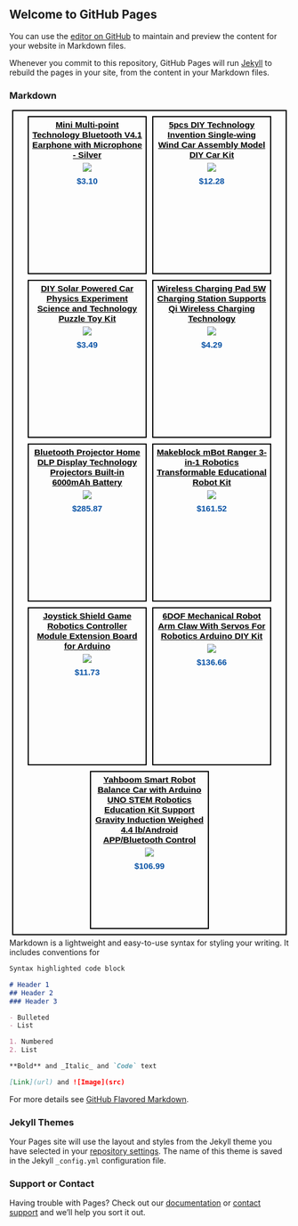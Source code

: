 ## Welcome to GitHub Pages

You can use the [editor on GitHub](https://github.com/Guardianpresencerobotics/Guardianpresencerobotics.github.io/edit/master/README.md) to maintain and preview the content for your website in Markdown files.

Whenever you commit to this repository, GitHub Pages will run [Jekyll](https://jekyllrb.com/) to rebuild the pages in your site, from the content in your Markdown files.

### Markdown
<html><style>#shrs_MAP45846_target { text-align: center; width: auto; margin: 5px; border-style: solid; padding: 4px; border-width: 2px; border-color: rgb(0, 0, 0); font-family: Arial, Helvetica, sans-serif; height: auto; } #shrs_MAP45846_pagingDsp { font-size: 1.2em; font-weight: bold; text-align: center; } #shrs_MAP45846_pagingDsp ul.shrs_MAP45846_pagingList { padding: 0px; margin: 5px 0px 0px; } #shrs_MAP45846_pagingDsp ul.shrs_MAP45846_pagingList li { display: inline; list-style-type: none; padding-right: 10px; } #shrs_MAP45846_pagingDsp ul.shrs_MAP45846_pagingList li.shrs_MAP45846_currentPage { font-size: 1.3em; font-weight: bold; } #shrs_MAP45846_pagingDsp ul.shrs_MAP45846_pagingList li a { color: rgb(0, 82, 156); } #shrs_MAP45846_pagingDsp ul.shrs_MAP45846_pagingList li.shrs_MAP45846_currentPage a { text-decoration: none; color: rgb(0, 0, 0); } ul.shrs_MAP45846_productDspList li a.MAP45846_productNameLink { color: rgb(0, 0, 0); font-size: 1.1em; } .shrs_MAP45846_productDiv { vertical-align: top; padding: 5px; border-style: solid; border-width: 2px; border-color: rgb(0, 0, 0); display: inline-block; margin: 5px; width: 200px; height: 270px; font-family: Arial, Helvetica, sans-serif; overflow: auto; } ul.shrs_MAP45846_productDspList { margin: 0px; padding: 0px; } ul.shrs_MAP45846_productDspList { margin: 0px; padding: 0px; } ul.shrs_MAP45846_productDspList li { list-style-type: none; margin-bottom: 5px; font-size: 15px; text-align: center; } ul.shrs_MAP45846_productDspList li.MAP45846_pTitle { font-size: 1em; font-weight: bold; } ul.shrs_MAP45846_productDspList li.MAP45846_pThumb { } ul.shrs_MAP45846_productDspList li.MAP45846_pThumb a img { max-width: 150px; height: auto; max-height: 150px; } ul.shrs_MAP45846_productDspList li.MAP45846_pShortDesc { display: none; } ul.shrs_MAP45846_productDspList li.MAP45846_pDesc { display: none; } ul.shrs_MAP45846_productDspList li.MAP45846_pPrice { font-weight: bold; color: rgb(8, 82, 165); } ul.shrs_MAP45846_productDspList li.MAP45846_pRetailPrice { display: none; } ul.shrs_MAP45846_productDspList li.MAP45846_pSku { display: none; } ul.shrs_MAP45846_productDspList li.MAP45846_pImage { display: none; } ul.shrs_MAP45846_productDspList li.MAP45846_pManufacturer { display: none; } ul.shrs_MAP45846_productDspList li.MAP45846_pIsbn { display: none; } ul.shrs_MAP45846_productDspList li.MAP45846_pMerchantName { display: none; } ul.shrs_MAP45846_productDspList li.MAP45846_pPartnumber { display: none; } ul.shrs_MAP45846_productDspList li.MAP45846_pMerchantsubcategory { display: none; } ul.shrs_MAP45846_productDspList li.MAP45846_pCustomText { display: none; } ul.shrs_MAP45846_productDspList li.MAP45846_pImage a { font-size: 0.8em; color: rgb(0, 0, 0); text-decoration: none; } #shrs_MAP45846_largerImageViewer { border: 2px solid black; position: fixed; left: 35%; top: 50%; background-color: white; z-index: 503; height: auto; margin-top: -200px; width: auto; display: none; } ul.shrs_MAP45846_productDspList li span { margin-right: 5px; color: rgb(94, 94, 94); } ul.shrs_MAP45846_productDspList li span.MAP45846_lbl_productName { display: none; } ul.shrs_MAP45846_productDspList li span.MAP45846_lbl_thumbnail { display: none; } ul.shrs_MAP45846_productDspList li span.MAP45846_lbl_price { display: none; } ul.shrs_MAP45846_productDspList li span.MAP45846_lbl_shortDesc { display: none; } ul.shrs_MAP45846_productDspList li span.MAP45846_lbl_image { display: none; } ul.shrs_MAP45846_productDspList li span.MAP45846_lbl_manufacturer { display: none; } ul.shrs_MAP45846_productDspList li span.MAP45846_lbl_subcategory { display: none; } ul.shrs_MAP45846_productDspList li span.MAP45846_lbl_partNumber { } ul.shrs_MAP45846_productDspList li span.MAP45846_lbl_retailPrice { } ul.shrs_MAP45846_productDspList li span.MAP45846_lbl_sku { } ul.shrs_MAP45846_productDspList li span.MAP45846_lbl_isbn { } </style><script type="text/javascript">var shrs_empty =''; var shrs_MAP45846_loadSubPage = function (pageNum, aEl){	try{	var arrPage = shrs_getElementsByClassName(document.getElementById('shrs_MAP45846_target'), 'MAP45846_pagedDisplay');	var pageToshow = document.getElementById('MAP45846_page'+pageNum);	var menuEl = document.getElementById('shrs_MAP45846_pagingListEl');	var dspCurrentPage = document.getElementById('shrs_MAP45846_pagingDspCurrentPage');	for (var i=0;i<arrPage.length;i++)		arrPage[i].style.display = 'none';	pageToshow.style.display ='block';	var arrMenuList = menuEl.childNodes;	for (var i=0;i<arrMenuList .length;i++)		arrMenuList[i].className = 'shrs_MAP45846_notCurrentPage';	dspCurrentPage.innerHTML = pageNum;	if(aEl.parentNode)		aEl.parentNode.className = 'shrs_MAP45846_currentPage';	}catch(err){}	};shrs_getElementsByClassName = function(node, classname) {    var a = [];    var re = new RegExp('(^| )'+classname+'( |$)');    var els = node.getElementsByTagName("*");    for(var i=0,j=els.length; i<j; i++)        if(re.test(els[i].className))a.push(els[i]);    return a;};</script><div id="shrs_MAP45846_target"><div id="MAP45846_page1" class="MAP45846_pagedDisplay"><div id="MAP45846_783294190" class="shrs_MAP45846_productDiv"><ul class="shrs_MAP45846_productDspList"><li class="MAP45846_pTitle"><a href="https://www.shareasale.com/m-pr.cfm?merchantID=49619&userID=1735096&productID=783294190&afftrack=" target="_blank" class="MAP45846_productNameLink">Mini Multi-point Technology Bluetooth V4.1 Earphone with Microphone - Silver</a></li><li class="MAP45846_pThumb"><a href="https://www.shareasale.com/m-pr.cfm?merchantID=49619&userID=1735096&productID=783294190&afftrack=" target="_blank" class="MAP45846_productNameLink"><img src="http://img.tvc-mall.com/uploads/100101219B.jpg" onerror="this.src='http://unlogo.img.tvc-mall.com/logo/100101219B.jpg'; this.onerror = '';"></a></li><li class="MAP45846_pPrice"><span class="MAP45846_lbl_price">Price:</span> $3.10</li></ul></div><div id="MAP45846_832155558" class="shrs_MAP45846_productDiv"><ul class="shrs_MAP45846_productDspList"><li class="MAP45846_pTitle"><a href="https://www.shareasale.com/m-pr.cfm?merchantID=32599&userID=1735096&productID=832155558&afftrack=" target="_blank" class="MAP45846_productNameLink">5pcs DIY Technology Invention Single-wing Wind Car Assembly Model DIY Car Kit</a></li><li class="MAP45846_pThumb"><a href="https://www.shareasale.com/m-pr.cfm?merchantID=32599&userID=1735096&productID=832155558&afftrack=" target="_blank" class="MAP45846_productNameLink"><img src="https://img.staticbg.com/images/oaupload/banggood/images/EB/6A/a7d63f7d-da22-48c3-8b69-f3d31c1177e2.jpg" onerror="this.src='https://img.staticbg.com/images/oaupload/banggood/images/EB/6A/a7d63f7d-da22-48c3-8b69-f3d31c1177e2.jpg'; this.onerror = '';"></a></li><li class="MAP45846_pPrice"><span class="MAP45846_lbl_price">Price:</span> $12.28</li></ul></div><div id="MAP45846_821852041" class="shrs_MAP45846_productDiv"><ul class="shrs_MAP45846_productDspList"><li class="MAP45846_pTitle"><a href="https://www.shareasale.com/m-pr.cfm?merchantID=32599&userID=1735096&productID=821852041&afftrack=" target="_blank" class="MAP45846_productNameLink">DIY Solar Powered Car Physics Experiment Science and Technology Puzzle Toy Kit</a></li><li class="MAP45846_pThumb"><a href="https://www.shareasale.com/m-pr.cfm?merchantID=32599&userID=1735096&productID=821852041&afftrack=" target="_blank" class="MAP45846_productNameLink"><img src="https://img.staticbg.com/images/oaupload/banggood/images/68/FD/4f4189af-9fcc-4437-9eb9-6bf8d52e840a.jpg" onerror="this.src='https://img.staticbg.com/images/oaupload/banggood/images/68/FD/4f4189af-9fcc-4437-9eb9-6bf8d52e840a.jpg'; this.onerror = '';"></a></li><li class="MAP45846_pPrice"><span class="MAP45846_lbl_price">Price:</span> $3.49</li></ul></div><div id="MAP45846_899403924" class="shrs_MAP45846_productDiv"><ul class="shrs_MAP45846_productDspList"><li class="MAP45846_pTitle"><a href="https://www.shareasale.com/m-pr.cfm?merchantID=32431&userID=1735096&productID=899403924&afftrack=" target="_blank" class="MAP45846_productNameLink">Wireless Charging Pad 5W Charging Station Supports Qi Wireless Charging Technology</a></li><li class="MAP45846_pThumb"><a href="https://www.shareasale.com/m-pr.cfm?merchantID=32431&userID=1735096&productID=899403924&afftrack=" target="_blank" class="MAP45846_productNameLink"><img src="https://img.dxcdn.com/newprdimgs/20190316/40211552720031_210x210.jpg" onerror="this.src='https://img.dxcdn.com/newprdimgs/20190316/40211552720031.jpg'; this.onerror = '';"></a></li><li class="MAP45846_pPrice"><span class="MAP45846_lbl_price">Price:</span> $4.29</li></ul></div><div id="MAP45846_940940732" class="shrs_MAP45846_productDiv"><ul class="shrs_MAP45846_productDspList"><li class="MAP45846_pTitle"><a href="https://www.shareasale.com/m-pr.cfm?merchantID=32431&userID=1735096&productID=940940732&afftrack=" target="_blank" class="MAP45846_productNameLink">Bluetooth Projector Home DLP Display Technology Projectors Built-in 6000mAh Battery</a></li><li class="MAP45846_pThumb"><a href="https://www.shareasale.com/m-pr.cfm?merchantID=32431&userID=1735096&productID=940940732&afftrack=" target="_blank" class="MAP45846_productNameLink"><img src="https://img.dxcdn.com/newprdimgs/20190905/12721567668692_210x210.jpg" onerror="this.src='https://img.dxcdn.com/newprdimgs/20190905/12721567668692.jpg'; this.onerror = '';"></a></li><li class="MAP45846_pPrice"><span class="MAP45846_lbl_price">Price:</span> $285.87</li></ul></div><div id="MAP45846_838316013" class="shrs_MAP45846_productDiv"><ul class="shrs_MAP45846_productDspList"><li class="MAP45846_pTitle"><a href="https://www.shareasale.com/m-pr.cfm?merchantID=32431&userID=1735096&productID=838316013&afftrack=" target="_blank" class="MAP45846_productNameLink">Makeblock mBot Ranger 3-in-1 Robotics Transformable Educational Robot Kit</a></li><li class="MAP45846_pThumb"><a href="https://www.shareasale.com/m-pr.cfm?merchantID=32431&userID=1735096&productID=838316013&afftrack=" target="_blank" class="MAP45846_productNameLink"><img src="https://img.dxcdn.com/productimages/sku_514346_1_210x210.jpg" onerror="this.src='https://img.dxcdn.com/productimages/sku_514346_1.jpg'; this.onerror = '';"></a></li><li class="MAP45846_pPrice"><span class="MAP45846_lbl_price">Price:</span> $161.52</li></ul></div><div id="MAP45846_838353123" class="shrs_MAP45846_productDiv"><ul class="shrs_MAP45846_productDspList"><li class="MAP45846_pTitle"><a href="https://www.shareasale.com/m-pr.cfm?merchantID=32431&userID=1735096&productID=838353123&afftrack=" target="_blank" class="MAP45846_productNameLink">Joystick Shield Game Robotics Controller Module Extension Board for Arduino</a></li><li class="MAP45846_pThumb"><a href="https://www.shareasale.com/m-pr.cfm?merchantID=32431&userID=1735096&productID=838353123&afftrack=" target="_blank" class="MAP45846_productNameLink"><img src="https://img.dxcdn.com/productimages/sku_150384_1_210x210.jpg" onerror="this.src='https://img.dxcdn.com/productimages/sku_150384_1.jpg'; this.onerror = '';"></a></li><li class="MAP45846_pPrice"><span class="MAP45846_lbl_price">Price:</span> $11.73</li></ul></div><div id="MAP45846_846390355" class="shrs_MAP45846_productDiv"><ul class="shrs_MAP45846_productDspList"><li class="MAP45846_pTitle"><a href="https://www.shareasale.com/m-pr.cfm?merchantID=32599&userID=1735096&productID=846390355&afftrack=" target="_blank" class="MAP45846_productNameLink">6DOF Mechanical Robot Arm Claw With Servos For Robotics Arduino DIY Kit </a></li><li class="MAP45846_pThumb"><a href="https://www.shareasale.com/m-pr.cfm?merchantID=32599&userID=1735096&productID=846390355&afftrack=" target="_blank" class="MAP45846_productNameLink"><img src="https://img.staticbg.com/images/oaupload/banggood/images/A5/1F/7af0c0f0-0c90-4798-bfb5-3f2f3b48a3a2.jpg" onerror="this.src='https://img.staticbg.com/images/oaupload/banggood/images/A5/1F/7af0c0f0-0c90-4798-bfb5-3f2f3b48a3a2.jpg'; this.onerror = '';"></a></li><li class="MAP45846_pPrice"><span class="MAP45846_lbl_price">Price:</span> $136.66</li></ul></div><div id="MAP45846_837430895" class="shrs_MAP45846_productDiv"><ul class="shrs_MAP45846_productDspList"><li class="MAP45846_pTitle"><a href="https://www.shareasale.com/m-pr.cfm?merchantID=32599&userID=1735096&productID=837430895&afftrack=" target="_blank" class="MAP45846_productNameLink">Yahboom Smart Robot Balance Car with Arduino UNO STEM Robotics Education Kit Support Gravity Induction Weighed 4.4 lb/Android APP/Bluetooth Control</a></li><li class="MAP45846_pThumb"><a href="https://www.shareasale.com/m-pr.cfm?merchantID=32599&userID=1735096&productID=837430895&afftrack=" target="_blank" class="MAP45846_productNameLink"><img src="https://img.staticbg.com/images/oaupload/banggood/images/47/25/dc5e65a9-9b43-4dec-8431-ffc3a5d1757d.jpg" onerror="this.src='https://img.staticbg.com/images/oaupload/banggood/images/47/25/dc5e65a9-9b43-4dec-8431-ffc3a5d1757d.jpg'; this.onerror = '';"></a></li><li class="MAP45846_pPrice"><span class="MAP45846_lbl_price">Price:</span> $106.99</li></ul></div><div style="clear:both;"></div></div><div id="shrs_MAP45846_largerImageViewer"></div></div></html>
Markdown is a lightweight and easy-to-use syntax for styling your writing. It includes conventions for

```markdown
Syntax highlighted code block

# Header 1
## Header 2
### Header 3

- Bulleted
- List

1. Numbered
2. List

**Bold** and _Italic_ and `Code` text

[Link](url) and ![Image](src)
```

For more details see [GitHub Flavored Markdown](https://guides.github.com/features/mastering-markdown/).

### Jekyll Themes

Your Pages site will use the layout and styles from the Jekyll theme you have selected in your [repository settings](https://github.com/Guardianpresencerobotics/Guardianpresencerobotics.github.io/settings). The name of this theme is saved in the Jekyll `_config.yml` configuration file.

### Support or Contact

Having trouble with Pages? Check out our [documentation](https://help.github.com/categories/github-pages-basics/) or [contact support](https://github.com/contact) and we’ll help you sort it out.

